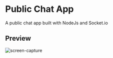 # Public Chat App

A public chat app built with NodeJs and Socket.io

## Preview

![screen-capture](https://user-images.githubusercontent.com/25275596/130330364-c4628925-e24f-434a-81fe-f4854fc9ed8d.gif)
